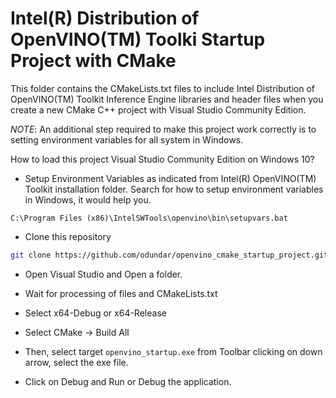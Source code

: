 # Intel(R) Distribution of OpenVINO(TM) Toolki Startup Project with CMake

This folder contains the CMakeLists.txt files to include Intel Distribution of OpenVINO(TM) Toolkit Inference Engine libraries and header files when you create a new CMake C++ project with Visual Studio Community Edition.

*NOTE*: An additional step required to make this project work correctly is to setting environment variables for all system in Windows.

How to load this project Visual Studio Community Edition on Windows 10?

- Setup Environment Variables as indicated from Intel(R) OpenVINO(TM) Toolkit installation folder. Search for how to setup environment variables in Windows, it would help you. 

```
C:\Program Files (x86)\IntelSWTools\openvino\bin\setupvars.bat
```

- Clone this repository

```bash
git clone https://github.com/odundar/openvino_cmake_startup_project.git
```

- Open Visual Studio and Open a folder.

- Wait for processing of files and CMakeLists.txt

- Select x64-Debug or x64-Release

- Select CMake -> Build All

- Then, select target `openvino_startup.exe` from Toolbar clicking on down arrow, select the exe file.

- Click on Debug and Run or Debug the application.
